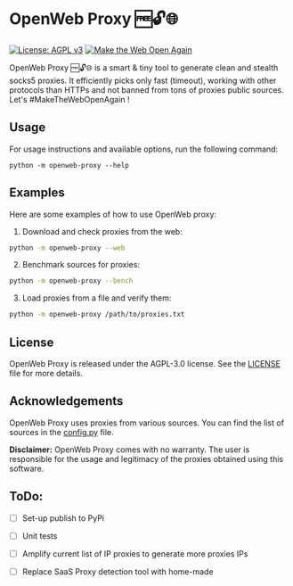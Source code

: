 # OpenWeb Proxy 🆓🔓🌐

[![License: AGPL v3](https://img.shields.io/badge/License-AGPL%20v3-blue.svg)](http://www.gnu.org/licenses/agpl-3.0)
[![Make the Web Open Again](https://img.shields.io/badge/%23MakeTheWebOpenAgain-indigo)](https://www.scientificamerican.com/article/long-live-the-web/)

OpenWeb Proxy 🆓🔓🌐 is a smart & tiny tool to generate clean and stealth socks5 proxies. It efficiently picks only fast (timeout), working with other protocols than HTTPs and not banned from tons of proxies public sources. Let's #MakeTheWebOpenAgain !

## Usage

For usage instructions and available options, run the following command:

```
python -m openweb-proxy --help
```

## Examples

Here are some examples of how to use OpenWeb proxy:

1. Download and check proxies from the web:
```sh
python -m openweb-proxy --web
```

2. Benchmark sources for proxies:

```sh
python -m openweb-proxy --bench
```

3. Load proxies from a file and verify them:

```sh
python -m openweb-proxy /path/to/proxies.txt
```

## License

OpenWeb Proxy is released under the AGPL-3.0 license. See the [LICENSE](/LICENSE) file for more details.

## Acknowledgements

OpenWeb Proxy uses proxies from various sources. You can find the list of sources in the [config.py](/openweb_proxy/config.py) file.

**Disclaimer:** OpenWeb Proxy comes with no warranty. The user is responsible for the usage and legitimacy of the proxies obtained using this software.

## ToDo:
- [ ] Set-up publish to PyPi
- [ ] Unit tests
- [ ] Amplify current list of IP proxies to generate more proxies IPs
- [ ] Replace SaaS Proxy detection tool with home-made

